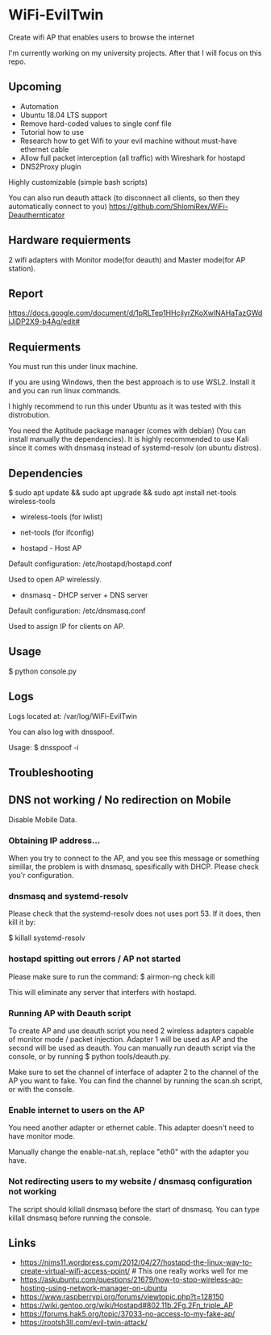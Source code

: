 # WiFi-EvilTwin 
Create wifi AP that enables users to browse the internet


I'm currently working on my university projects. After that I will focus on this repo. 

## Upcoming
*  Automation
*  Ubuntu 18.04 LTS support
*  Remove hard-coded values to single conf file
*  Tutorial how to use
*  Research how to get Wifi to your evil machine without must-have ethernet cable
*  Allow full packet interception (all traffic) with Wireshark for hostapd
*  DNS2Proxy plugin



Highly customizable (simple bash scripts)

You can also run deauth attack (to disconnect all clients, so then they automatically connect to you)
https://github.com/ShlomiRex/WiFi-Deauthernticator

## Hardware requierments
2 wifi adapters with Monitor mode(for deauth) and Master mode(for AP station).

## Report
https://docs.google.com/document/d/1pRLTep1HHcjlyrZKoXwlNAHaTazGWdiJjDP2X9-b4Ag/edit#

## Requierments 

You must run this under linux machine.

If you are using Windows, then the best approach is to use WSL2. Install it and you can run linux commands.

I highly recommend to run this under Ubuntu as it was tested with this distrobution.

You need the Aptitude package manager (comes with debian) (You can install manually the dependencies). It is highly recommended to use Kali since it comes with dnsmasq instead of systemd-resolv (on ubuntu distros).

## Dependencies

$ sudo apt update && sudo apt upgrade && sudo apt install net-tools wireless-tools

* wireless-tools (for iwlist)

* net-tools (for ifconfig)

* hostapd - Host AP

Default configuration: /etc/hostapd/hostapd.conf

Used to open AP wirelessly.


* dnsmasq - DHCP server + DNS server

Default configuration: /etc/dnsmasq.conf

Used to assign IP for clients on AP.


## Usage 
$ python console.py


## Logs 
Logs located at:
/var/log/WiFi-EvilTwin

You can also log with dnsspoof.

Usage:
$ dnsspoof -i <name of interface of AP>


## Troubleshooting

## DNS not working / No redirection on Mobile
Disable Mobile Data.

### Obtaining IP address...
When you try to connect to the AP, and you see this message or something simillar, the problem is with dnsmasq, spesifically with DHCP. Please check you'r configuration.

### dnsmasq and systemd-resolv
Please check that the systemd-resolv does not uses port 53. If it does, then kill it by:

$ killall systemd-resolv

### hostapd spitting out errors / AP not started
Please make sure to run the command:
$ airmon-ng check kill

This will eliminate any server that interfers with hostapd.

### Running AP with Deauth script
To create AP and use deauth script you need 2 wireless adapters capable of monitor mode / packet injection. Adapter 1 will be used as AP and the second will be used as deauth. You can manually run deauth script via the console, or by running $ python tools/deauth.py.

Make sure to set the channel of interface of adapter 2 to the channel of the AP you want to fake. You can find the channel by running the scan.sh script, or with the console.

### Enable internet to users on the AP
You need another adapter or ethernet cable. This adapter doesn't need to have monitor mode.

Manually change the enable-nat.sh, replace "eth0" with the adapter you have.

### Not redirecting users to my website / dnsmasq configuration not working
The script should killall dnsmasq before the start of dnsmasq. You can type killall dnsmasq before running the console.


## Links 
* https://nims11.wordpress.com/2012/04/27/hostapd-the-linux-way-to-create-virtual-wifi-access-point/             # This one really works well for me
* https://askubuntu.com/questions/21679/how-to-stop-wireless-ap-hosting-using-network-manager-on-ubuntu
* https://www.raspberrypi.org/forums/viewtopic.php?t=128150
* https://wiki.gentoo.org/wiki/Hostapd#802.11b.2Fg.2Fn_triple_AP
* https://forums.hak5.org/topic/37033-no-access-to-my-fake-ap/
* https://rootsh3ll.com/evil-twin-attack/
